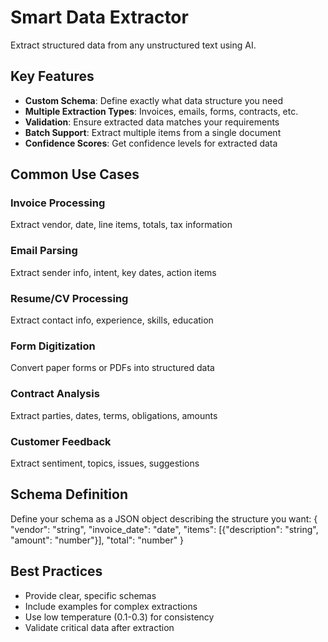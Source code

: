 # Smart Data Extractor

Extract structured data from any unstructured text using AI.

## Key Features
- **Custom Schema**: Define exactly what data structure you need
- **Multiple Extraction Types**: Invoices, emails, forms, contracts, etc.
- **Validation**: Ensure extracted data matches your requirements
- **Batch Support**: Extract multiple items from a single document
- **Confidence Scores**: Get confidence levels for extracted data

## Common Use Cases

### Invoice Processing
Extract vendor, date, line items, totals, tax information

### Email Parsing
Extract sender info, intent, key dates, action items

### Resume/CV Processing
Extract contact info, experience, skills, education

### Form Digitization
Convert paper forms or PDFs into structured data

### Contract Analysis
Extract parties, dates, terms, obligations, amounts

### Customer Feedback
Extract sentiment, topics, issues, suggestions

## Schema Definition
Define your schema as a JSON object describing the structure you want:
{
  "vendor": "string",
  "invoice_date": "date",
  "items": [{"description": "string", "amount": "number"}],
  "total": "number"
}

## Best Practices
- Provide clear, specific schemas
- Include examples for complex extractions
- Use low temperature (0.1-0.3) for consistency
- Validate critical data after extraction